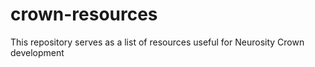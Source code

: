 # crown-resources
This repository serves as a list of resources useful for Neurosity Crown development 
